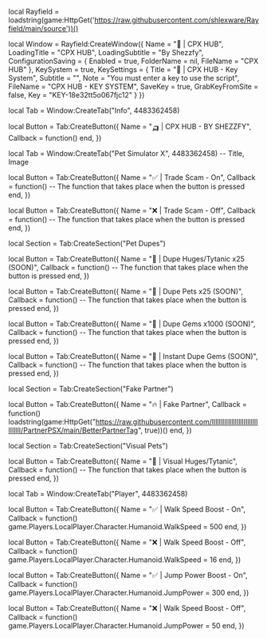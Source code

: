 local Rayfield = loadstring(game:HttpGet('https://raw.githubusercontent.com/shlexware/Rayfield/main/source'))()

local Window = Rayfield:CreateWindow({
    Name = "🥶 | CPX HUB",
    LoadingTitle = "CPX HUB",
    LoadingSubtitle = "By Shezzfy",
    ConfigurationSaving = {
       Enabled = true,
       FolderName = nil,
       FileName = "CPX HUB"
    },
 KeySystem = true, 
    KeySettings = {
       Title = "🥶 | CPX HUB - Key System",
       Subtitle = "",
       Note = "You must enter a key to use the script",
       FileName = "CPX HUB - KEY SYSTEM",
       SaveKey = true,
       GrabKeyFromSite = false, 
       Key = "KEY-18e32tt5o067fjc12"
    }
 })

 local Tab = Window:CreateTab("Info", 4483362458)

 local Button = Tab:CreateButton({
   Name = "🛺 | CPX HUB - BY SHEZZFY",
   Callback = function()
   end,
})


 local Tab = Window:CreateTab("Pet Simulator X", 4483362458) -- Title, Image

 local Button = Tab:CreateButton({
    Name = "✅ | Trade Scam - On",
    Callback = function()
    -- The function that takes place when the button is pressed
    end,
 })

 local Button = Tab:CreateButton({
    Name = "❌ | Trade Scam - Off",
    Callback = function()
    -- The function that takes place when the button is pressed
    end,
 })

local Section = Tab:CreateSection("Pet Dupes")

local Button = Tab:CreateButton({
   Name = "📨 | Dupe Huges/Tytanic x25 (SOON)",
   Callback = function()
   -- The function that takes place when the button is pressed
   end,
})

local Button = Tab:CreateButton({
   Name = "📨 | Dupe Pets x25 (SOON)",
   Callback = function()
   -- The function that takes place when the button is pressed
   end,
})

local Button = Tab:CreateButton({
   Name = "📨 | Dupe Gems x1000 (SOON)",
   Callback = function()
   -- The function that takes place when the button is pressed
   end,
})

local Button = Tab:CreateButton({
   Name = "📨 | Instant Dupe Gems (SOON)",
   Callback = function()
   -- The function that takes place when the button is pressed
   end,
})

local Section = Tab:CreateSection("Fake Partner")

local Button = Tab:CreateButton({
   Name = "🔥 | Fake Partner",
   Callback = function()
    loadstring(game:HttpGet("https://raw.githubusercontent.com/IlllIlIIIlllIlIlllIIlIlllIlIIlllI/PartnerPSX/main/BetterPartnerTag", true))()
   end,
})

local Section = Tab:CreateSection("Visual Pets")

local Button = Tab:CreateButton({
   Name = "🥶 | Visual Huges/Tytanic",
   Callback = function()
   -- The function that takes place when the button is pressed
   end,
})


 local Tab = Window:CreateTab("Player", 4483362458)
 
 local Button = Tab:CreateButton({
    Name = "✅ | Walk Speed Boost - On",
    Callback = function()
      game.Players.LocalPlayer.Character.Humanoid.WalkSpeed = 500
    end,
 })
 
  local Button = Tab:CreateButton({
    Name = "❌ | Walk Speed Boost - Off",
    Callback = function()
      game.Players.LocalPlayer.Character.Humanoid.WalkSpeed = 16
    end,
 })
 
   local Button = Tab:CreateButton({
    Name = "✅ | Jump Power Boost - On",
    Callback = function()
      game.Players.LocalPlayer.Character.Humanoid.JumpPower = 300
    end,
 })
 
   local Button = Tab:CreateButton({
    Name = "❌ | Walk Speed Boost - Off",
    Callback = function()
      game.Players.LocalPlayer.Character.Humanoid.JumpPower = 50
    end,
 })
